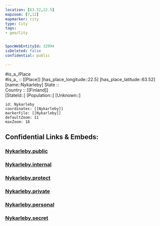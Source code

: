 ```yaml
---
location: [63.52,22.5] 
mapzoom: [7,12] 
mapmarker: city 
type: City
tags:
- geo/City


SpocWebEntityId: 32994
isDeleted: false
confidential: public

---
```

#is_a_/Place  
#is_a_ :: [[Place]] 
[has_place_longitude::22.5] 
[has_place_latitude::63.52] 
[name::Nykarleby] 
State ::  
Country :: [[Finland]]  
[StateId::] 
[Population::] 
[Unknown::] 


```leaflet
id: Nykarleby
coordinates: [[Nykarleby]] 
markerFile: [[Nykarleby]] 
defaultZoom: 11 
maxZoom: 18
```


## Confidential Links & Embeds: 

### [Nykarleby.public](/_public/\Earth\Continent\Europe\Europe~North\Finland\Provinces~Finland\Western_Finland\counties~Western_Finland\Ostrobothnia\CityNykarleby.public.md) 

### [Nykarleby.internal](/_internal/\Earth\Continent\Europe\Europe~North\Finland\Provinces~Finland\Western_Finland\counties~Western_Finland\Ostrobothnia\CityNykarleby.internal.md) 

### [Nykarleby.protect](/_protect/\Earth\Continent\Europe\Europe~North\Finland\Provinces~Finland\Western_Finland\counties~Western_Finland\Ostrobothnia\CityNykarleby.protect.md) 

### [Nykarleby.private](/_private/\Earth\Continent\Europe\Europe~North\Finland\Provinces~Finland\Western_Finland\counties~Western_Finland\Ostrobothnia\CityNykarleby.private.md) 

### [Nykarleby.personal](/_personal/\Earth\Continent\Europe\Europe~North\Finland\Provinces~Finland\Western_Finland\counties~Western_Finland\Ostrobothnia\CityNykarleby.personal.md) 

### [Nykarleby.secret](/_secret/\Earth\Continent\Europe\Europe~North\Finland\Provinces~Finland\Western_Finland\counties~Western_Finland\Ostrobothnia\CityNykarleby.secret.md)

